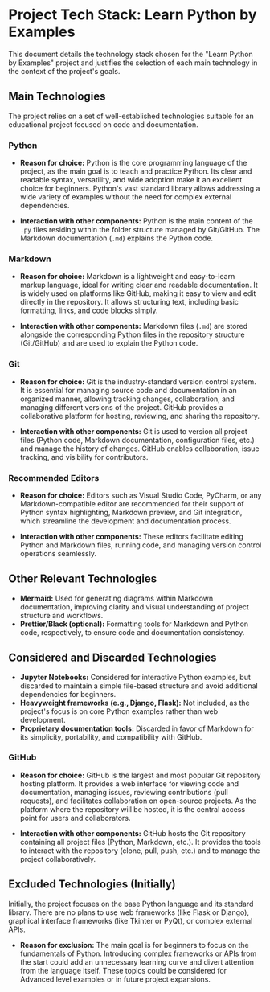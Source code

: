 # Project Tech Stack: Learn Python by Examples

This document details the technology stack chosen for the "Learn Python by Examples" project and justifies the selection of each main technology in the context of the project's goals.

## Main Technologies

The project relies on a set of well-established technologies suitable for an educational project focused on code and documentation.

### Python

-   **Reason for choice:** Python is the core programming language of the project, as the main goal is to teach and practice Python. Its clear and readable syntax, versatility, and wide adoption make it an excellent choice for beginners. Python's vast standard library allows addressing a wide variety of examples without the need for complex external dependencies.

-   **Interaction with other components:** Python is the main content of the `.py` files residing within the folder structure managed by Git/GitHub. The Markdown documentation (`.md`) explains the Python code.

### Markdown

-   **Reason for choice:** Markdown is a lightweight and easy-to-learn markup language, ideal for writing clear and readable documentation. It is widely used on platforms like GitHub, making it easy to view and edit directly in the repository. It allows structuring text, including basic formatting, links, and code blocks simply.

-   **Interaction with other components:** Markdown files (`.md`) are stored alongside the corresponding Python files in the repository structure (Git/GitHub) and are used to explain the Python code.

### Git

-   **Reason for choice:** Git is the industry-standard version control system. It is essential for managing source code and documentation in an organized manner, allowing tracking changes, collaboration, and managing different versions of the project. GitHub provides a collaborative platform for hosting, reviewing, and sharing the repository.

-   **Interaction with other components:** Git is used to version all project files (Python code, Markdown documentation, configuration files, etc.) and manage the history of changes. GitHub enables collaboration, issue tracking, and visibility for contributors.

### Recommended Editors

-   **Reason for choice:** Editors such as Visual Studio Code, PyCharm, or any Markdown-compatible editor are recommended for their support of Python syntax highlighting, Markdown preview, and Git integration, which streamline the development and documentation process.

-   **Interaction with other components:** These editors facilitate editing Python and Markdown files, running code, and managing version control operations seamlessly.

## Other Relevant Technologies

-   **Mermaid:** Used for generating diagrams within Markdown documentation, improving clarity and visual understanding of project structure and workflows.
-   **Prettier/Black (optional):** Formatting tools for Markdown and Python code, respectively, to ensure code and documentation consistency.

## Considered and Discarded Technologies

-   **Jupyter Notebooks:** Considered for interactive Python examples, but discarded to maintain a simple file-based structure and avoid additional dependencies for beginners.
-   **Heavyweight frameworks (e.g., Django, Flask):** Not included, as the project's focus is on core Python examples rather than web development.
-   **Proprietary documentation tools:** Discarded in favor of Markdown for its simplicity, portability, and compatibility with GitHub.

### GitHub

-   **Reason for choice:** GitHub is the largest and most popular Git repository hosting platform. It provides a web interface for viewing code and documentation, managing issues, reviewing contributions (pull requests), and facilitates collaboration on open-source projects. As the platform where the repository will be hosted, it is the central access point for users and collaborators.

-   **Interaction with other components:** GitHub hosts the Git repository containing all project files (Python, Markdown, etc.). It provides the tools to interact with the repository (clone, pull, push, etc.) and to manage the project collaboratively.

## Excluded Technologies (Initially)

Initially, the project focuses on the base Python language and its standard library. There are no plans to use web frameworks (like Flask or Django), graphical interface frameworks (like Tkinter or PyQt), or complex external APIs.

-   **Reason for exclusion:** The main goal is for beginners to focus on the fundamentals of Python. Introducing complex frameworks or APIs from the start could add an unnecessary learning curve and divert attention from the language itself. These topics could be considered for Advanced level examples or in future project expansions.
